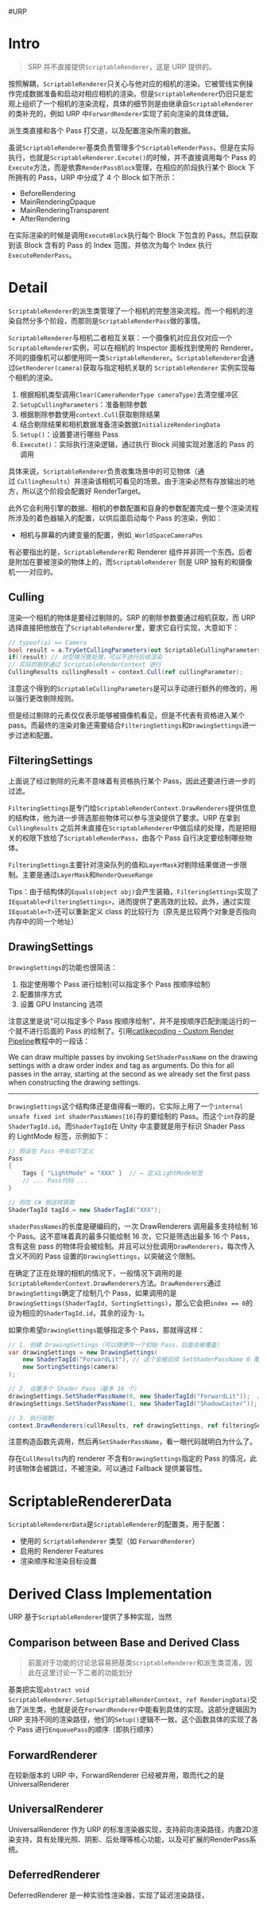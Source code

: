 #URP
# Intro

> SRP 并不直接提供`ScriptableRenderer`，这是 URP 提供的。

按照解耦，`ScriptableRenderer`只关心与他对应的相机的渲染。它被管线实例操作完成数据准备和启动对相应相机的渲染。但是`ScriptableRenderer`仍旧只是宏观上组织了一个相机的渲染流程，具体的细节则是由继承自`ScriptableRenderer`的类补充的，例如 URP 中`ForwardRenderer`实现了前向渲染的具体逻辑。

派生类直接和各个 Pass 打交道，以及配置渲染所需的数据。

虽说`ScriptableRenderer`基类负责管理多个`ScriptableRenderPass`，但是在实际执行，也就是`ScriptableRenderer.Excute()`的时候，并不直接调用每个 Pass 的`Execute`方法，而是依靠`RenderPassBlock`管理，在相应的阶段执行某个 Block 下所拥有的 Pass，URP 中分成了 4 个 Block 如下所示：

- BeforeRendering
- MainRenderingOpaque
- MainRenderingTransparent
- AfterRendering

在实际渲染的时候是调用`ExecuteBlock`执行每个 Block 下包含的 Pass。然后获取到该 Block 含有的 Pass 的 Index 范围，并依次为每个 Index 执行`ExecuteRenderPass`。
# Detail

`ScriptableRenderer`的派生类管理了一个相机的完整渲染流程。而一个相机的渲染自然分多个阶段，而那则是`ScriptableRenderPass`做的事情。

`ScriptableRenderer`与相机二者相互关联：一个摄像机对应且仅对应一个`ScriptableRenderer`实例，可以在相机的 Inspector 面板找到使用的 Renderer。不同的摄像机可以都使用同一类`ScriptableRenderer`。`ScriptableRenderer`会通过`GetRenderer(camera)`获取与指定相机关联的 `ScriptableRenderer` 实例实现每个相机的渲染。

1. 根据相机类型调用`Clear(CameraRenderType cameraType)`去清空缓冲区
2. `SetupCullingParameters`：准备剔除参数
3. 根据剔除参数使用`context.Cull`获取剔除结果
4. 结合剔除结果和相机数据准备渲染数据`InitializeRenderingData`
5. `Setup()`：设置要进行哪些 Pass
6. `Execute()`：实际执行渲染逻辑，通过执行 Block 间接实现对激活的 Pass 的调用

具体来说，`ScriptableRenderer`负责收集场景中的可见物体（通过 `CullingResults`）并渲染该相机可看见的场景。由于渲染必然有存放输出的地方，所以这个阶段会配置好 RenderTarget。

此外它会利用引擎的数据、相机的参数配置和自身的参数配置完成一整个渲染流程所涉及的着色器输入的配置，以供后面启动每个 Pass 的渲染，例如：

- 相机与屏幕的内建变量的配置，例如`_WorldSpaceCameraPos`

有必要指出的是，`ScriptableRenderer`和 Renderer 组件并非同一个东西。后者是附加在要被渲染的物体上的，而`ScriptableRenderer` 则是 URP 独有的和摄像机一一对应的。

## Culling

渲染一个相机的物体是要经过剔除的。SRP 的剔除参数要通过相机获取，而 URP 选择直接把他放在了`ScriptableRenderer`里，要求它自行实现，大意如下：

```csharp
// typeof(a) == Camera
bool result = a.TryGetCullingParameters(out ScriptableCullingParameters cullingParameter);
if(!result) // 对空情况要处理，可以不进行后续渲染
// 实际的剔除通过 ScriptableRenderContext 进行
CullingResults cullingResult = context.Cull(ref cullingParameter);
```

注意这个得到的`ScriptableCullingParameters`是可以手动进行额外的修改的，用以强行更改剔除规则。

但是经过剔除的元素仅仅表示能够被摄像机看见，但是不代表有资格进入某个 pass。而最终的渲染对象还需要结合`FilteringSettings`和`DrawingSettings`进一步过滤和配置。
## FilteringSettings

上面说了经过剔除的元素不意味着有资格执行某个 Pass，因此还要进行进一步的过滤。

`FilteringSettings`是专门给`ScriptableRenderContext.DrawRenderers`提供信息的结构体，他为进一步筛选那些物体可以参与渲染提供了要求。URP 在拿到 `CullingResults` 之后并未直接在`ScriptableRenderer`中做后续的处理，而是把相关的权限下放给了`ScriptableRenderPass`，由各个 Pass 自行决定要绘制哪些物体。

`FilteringSettings`主要针对渲染队列的值和`LayerMask`对剔除结果做进一步限制。主要是通过`LayerMask`和`RenderQueueRange`

Tips：由于结构体的`Equals(object obj)`会产生装箱，`FilteringSettings`实现了`IEquatable<FilteringSettings>`，进而提供了更高效的比较。此外，通过实现`IEquatable<T>`还可以重新定义 class 的比较行为（原先是比较两个对象是否指向内存中的同一个地址）

## DrawingSettings

`DrawingSettings`的功能也很简洁：

1. 指定使用哪个 Pass 进行绘制(可以指定多个 Pass 按顺序绘制)
2. 配置排序方式
3. 设置 GPU Instancing 选项

注意这里是说“可以指定多个 Pass 按顺序绘制”，并不是按顺序匹配到能运行的一个就不进行后面的 Pass 的绘制了。引用[catlikecoding - Custom Render Pipeline](https://catlikecoding.com/unity/tutorials/custom-srp/custom-render-pipeline/)教程中的一段话：

We can draw multiple passes by invoking `SetShaderPassName` on the drawing settings with a draw order index and tag as arguments. Do this for all passes in the array, starting at the second as we already set the first pass when constructing the drawing settings.

---

`DrawingSettings`这个结构体还是值得看一眼的，它实际上用了一个`internal unsafe fixed int shaderPassNames[16]`存的要绘制的 Pass。而这个`int`存的是`ShaderTagId.id`。而`ShaderTagId`在 Unity 中主要就是用于标识 Shader Pass 的 LightMode 标签，示例如下：

```csharp
// 假设在 Pass 中有如下定义
Pass
{
    Tags { "LightMode" = "XXX" }  // ← 定义LightMode标签
    // ... Pass代码 ...
}

// 则在 C# 侧这样获取
ShaderTagId tagId = new ShaderTagId("XXX");
```

`shaderPassNames`的长度是硬编码的，一次 DrawRenderers 调用最多支持绘制 16 个 Pass。这不意味着真的最多只能绘制 16 次，它只是筛选出最多 16 个 Pass，含有这些 pass 的物体将会被绘制。并且可以分批调用`DrawRenderers`，每次传入含义不同的 Pass 设置的`DrawingSettings`，以突破这个限制。

在确定了正在处理的相机的情况下，一般情况下调用的是`ScriptableRenderContext.DrawRenderers`方法。`DrawRenderers`通过`DrawingSettings`确定了绘制几个 Pass，如果调用的是`DrawingSettings(ShaderTagId, SortingSettings)`，那么它会把`index == 0`的设为相应的`ShaderTagId.id`，其余的设为`-1`。

如果你希望`DrawingSettings`能够指定多个 Pass，那就得这样：

```csharp
// 1. 创建 DrawingSettings（可以随便传一个初始 Pass，后面会被覆盖）
var drawingSettings = new DrawingSettings(
    new ShaderTagId("ForwardLit"), // 这个会被后续 SetShaderPassName 0 覆盖
    new SortingSettings(camera)
);

// 2. 设置多个 Shader Pass（最多 16 个）
drawingSettings.SetShaderPassName(0, new ShaderTagId("ForwardLit"));  // 覆盖索引 0
drawingSettings.SetShaderPassName(1, new ShaderTagId("ShadowCaster")); // 添加索引 1

// 3. 执行绘制
context.DrawRenderers(cullResults, ref drawingSettings, ref filteringSettings);
```

注意构造函数先调用，然后再`SetShaderPassName`，看一眼代码就明白为什么了。

存在`CullResults`内的 renderer 不含有`DrawingSettings`指定的 Pass 的情况，此时该物体会被跳过，不被渲染。可以通过 Fallback 提供兼容性。
# ScriptableRendererData

`ScriptableRendererData`是`ScriptableRenderer`的配置类，用于配置：

- 使用的 `ScriptableRenderer` 类型（如 `ForwardRenderer`）
- 启用的 Renderer Features
- 渲染顺序和渲染目标设置
# Derived Class Implementation

URP 基于`ScriptableRenderer`提供了多种实现，当然
## Comparison between Base and Derived Class

> 前面对于功能的讨论总容易把基类`ScriptableRenderer`和派生类混淆，因此在这里讨论一下二者的功能划分

基类把实现`abstract void ScriptableRenderer.Setup(ScriptableRenderContext, ref RenderingData)`交由了派生类，也就是说在`ForwardRenderer`中能看到具体的实现。这部分逻辑因为 URP 支持不同的渲染路径，他们的`Setup()`逻辑不一致。这个函数具体的实现了各个 Pass 进行`EnqueuePass`的顺序（即执行顺序）

## ForwardRenderer

在较新版本的 URP 中，ForwardRenderer 已经被弃用，取而代之的是 UniversalRenderer
## UniversalRenderer

UniversalRenderer 作为 URP 的标准渲染器实现，支持前向渲染路径，内置2D渲染支持，具有处理光照、阴影、后处理等核心功能，以及可扩展的RenderPass系统。

## DeferredRenderer

DeferredRenderer 是一种实验性渲染器，实现了延迟渲染路径，